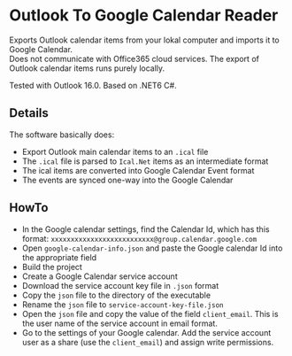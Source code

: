 # Outlook To Google Calendar Reader
Exports Outlook calendar items from your lokal computer and imports it to Google Calendar. <br>
Does not communicate with Office365 cloud services. The export of Outlook calendar items runs purely locally. <br>

Tested with Outlook 16.0. Based on .NET6 C#.


## Details
The software basically does:
- Export Outlook main calendar items to an `.ical` file
- The `.ical` file is parsed to `Ical.Net` items as an intermediate format
- The ical items are converted into Google Calendar Event format
- The events are synced one-way into the Google Calendar

## HowTo
- In the Google calendar settings, find the Calendar Id, which has this format: `xxxxxxxxxxxxxxxxxxxxxxxxxx@group.calendar.google.com`
- Open `google-calendar-info.json` and paste the Google calendar Id into the appropriate field
- Build the project
- Create a Google Calendar service account
- Download the service account key file in `.json` format
- Copy the `json` file to the directory of the executable
- Rename the `json` file to `service-account-key-file.json`
- Open the `json` file and copy the value of the field `client_email`. This is the user name of the service account in email format.
- Go to the settings of your Google calendar. Add the service account user as a share (use the `client_email`) and assign write permissions.